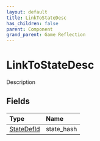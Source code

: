 ```yaml
---
layout: default
title: LinkToStateDesc
has_children: false
parent: Component
grand_parent: Game Reflection
---
```

# LinkToStateDesc
Description 

## Fields
| Type | Name |
|:-------------|:--------------|
| [StateDefId](/game-reflection/classes/state_def_id.md) | state_hash |
